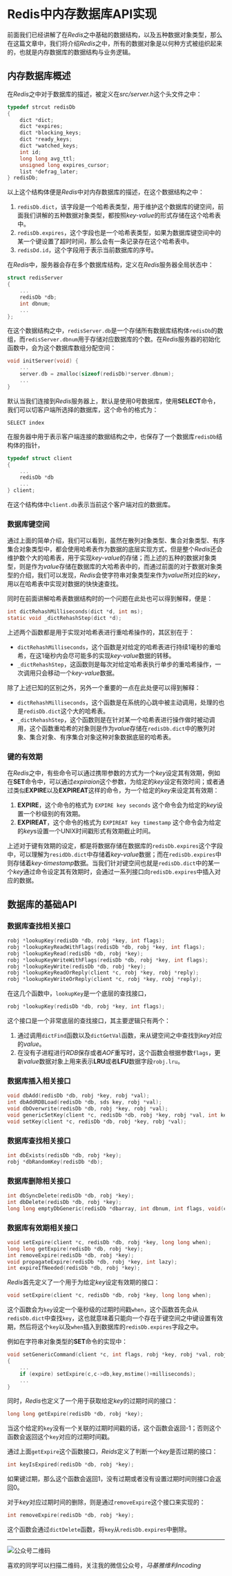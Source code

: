 # Redis中内存数据库API实现

前面我们已经讲解了在*Redis*之中基础的数据结构，以及五种数据对象类型，那么在这篇文章中，我们将介绍*Redis*之中，所有的数据对象是以何种方式被组织起来的，也就是内存数据库的数据结构与业务逻辑。

## 内存数据库概述

在*Redis*之中对于数据库的描述，被定义在*src/server.h*这个头文件之中：

```c
typedef strcut redisDb
{
    dict *dict;
    dict *expires;
    dict *blocking_keys;
    dict *ready_keys;
    dict *watched_keys;
    int id;
    long long avg_ttl;
    unsigned long expires_cursor;
    list *defrag_later;
} redisDb;
```

以上这个结构体便是*Redis*中对内存数据库的描述，在这个数据结构之中：

1. `redisDb.dict`，该字段是一个哈希表类型，用于维护这个数据库的键空间，前面我们讲解的五种数据对象类型，都按照*key-value*的形式存储在这个哈希表中。
2. `redisDb.expires`，这个字段也是一个哈希表类型，如果为数据库键空间中的某一个键设置了超时时间，那么会有一条记录存在这个哈希表中。
3. `redisDd.id`，这个字段用于表示当前数据库的序号。

在*Redis*中，服务器会存在多个数据库结构，定义在*Redis*服务器全局状态中：

```c
struct redisServer
{
    ...
    redisDb *db;
    int dbnum;
    ...
};
```

在这个数据结构之中，`redisServer.db`是一个存储所有数据库结构体`redisDb`的数组，而`redisServer.dbnum`用于存储对应数据库的个数。在*Redis*服务器的初始化函数中，会为这个数据库数组分配空间：

```c
void initServer(void) {
    ...
    server.db = zmalloc(sizeof(redisDb)*server.dbnum);
    ...
}
```

默认当我们连接到*Redis*服务器上，默认是使用0号数据库，使用**SELECT**命令，我们可以切客户端所选择的数据库，这个命令的格式为：

`SELECT index`

在服务器中用于表示客户端连接的数据结构之中，也保存了一个数据库`redisDb`结构体的指针，

```c
typedef struct client
{
    ...
    redisDb *db
    ...
} client;
```

在这个结构体中`client.db`表示当前这个客户端对应的数据库。

### 数据库键空间

通过上面的简单介绍，我们可以看到，虽然在散列对象类型、集合对象类型、有序集合对象类型中，都会使用哈希表作为数据的底层实现方式，但是整个*Redis*还会维护数个大的哈希表，用于实现*key-value*的存储；而上述的五种的数据对象类型，则是作为*value*存储在数据库的大哈希表中的，而通过前面的对于数据对象类型的介绍，我们可以发现，*Redis*会使字符串对象类型来作为*value*所对应的*key*，用以在哈希表中实现对数据的快快速查找。

同时在前面讲解哈希表数据结构时的一个问题在此处也可以得到解释，便是：

```c
int dictRehashMilliseconds(dict *d, int ms);
static void _dictRehashStep(dict *d);
```

上述两个函数都是用于实现对哈希表进行重哈希操作的，其区别在于：

- `dictRehashMilliseconds`，这个函数是对给定的哈希表进行持续1毫秒的重哈希，在这1毫秒内会尽可能多的实现*key-value*数据的转移。
- `_dictRehashStep`，这函数则是每次对给定哈希表执行单步的重哈希操作，一次调用只会移动一个*key-value*数据。

除了上述已知的区别之外，另外一个重要的一点在此处便可以得到解释：

- `dictRehashMilliseconds`，这个函数是在系统的心跳中被主动调用，处理的也是`redisDb.dict`这个大的哈希表。
- `_dictRehashStep`，这个函数则是在针对某一个哈希表进行操作做时被动调用，这个函数重哈希的对象则是作为*value*存储在`redisDb.dict`中的散列对象、集合对象、有序集合对象这种对象数据底层的哈希表。

### 键的有效期

在*Redis*之中，有些命令可以通过携带参数的方式为一个*key*设定其有效期，例如在**SET**命令中，可以通过*expiraion*这个参数，为给定的*key*设定有效时间；或者通过类似**EXPIRE**以及**EXPIREAT**这样的命令，为一个给定的*key*来设定其有效期：
1. **EXPIRE**，这个命令的格式为
    `EXPIRE key seconds`
    这个命令会为给定的*key*设置一个秒级别的有效期。
2. **EXPIREAT**，这个命令的格式为
    `EXPIREAT key timestamp`
    这个命令会为给定的*key*s设置一个UNIX时间戳形式有效期截止时间。

上述对于键有效期的设定，都是将数据存储在数据库的`redisDb.expires`这个字段中，可以理解为`residDb.dict`中存储着*key-value*数据；而在`redisDb.expires`中则存储着*key-timestamp*数据。当我们针对键空间也就是`redisDb.dict`中的某一个*key*通过命令设定其有效期时，会通过一系列接口向`redisDb.expires`中插入对应的数据。

## 数据库的基础API

### 数据库查找相关接口

```c
robj *lookupKey(redisDb *db, robj *key, int flags);
robj *lookupKeyReadWithFlags(redisDb *db, robj *key, int flags);
robj *lookupKeyRead(redisDb *db, robj *key);
robj *lookupKeyWriteWithFlags(redisDb *db, robj *key, int flags);
robj *lookupKeyWrite(redisDb *db, robj *key);
robj *lookupKeyReadOrReply(client *c, robj *key, robj *reply);
robj *lookupKeyWriteOrReply(client *c, robj *key, robj *reply);
```

在这几个函数中，`lookupKey`是一个底层的查找接口，

```c
robj *lookupKey(redisDb *db, robj *key, int flags);
```

这个接口是一个非常底层的查找接口，其主要逻辑只有两个：

1. 通过调用`dictFind`函数以及`dictGetVal`函数，来从键空间之中查找到*key*对应的*value*。
2. 在没有子进程进行*RDB*保存或者*AOF*重写时，这个函数会根据参数`flags`，更新*value*数据对象上用来表示**LRU**或者**LFU**数据字段`robj.lru`。

### 数据库插入相关接口

```c
void dbAdd(redisDb *db, robj *key, robj *val);
int dbAddRDBLoad(redisDb *db, sds key, robj *val);
void dbOverwrite(redisDb *db, robj *key, robj *val);
void genericSetKey(client *c, redisDb *db, robj *key, robj *val, int keepttl, int signal);
void setKey(client *c, redisDb *db, robj *key, robj *val);
```

### 数据库查找相关接口

```c
int dbExists(redisDb *db, robj *key);
robj *dbRandomKey(redisDb *db);
```

### 数据库删除相关接口

```c
int dbSyncDelete(redisDb *db, robj *key);
int dbDelete(redisDb *db, robj *key);
long long emptyDbGeneric(redisDb *dbarray, int dbnum, int flags, void(callback)(void*));
```

### 数据库有效期相关接口
```c
void setExpire(client *c, redisDb *db, robj *key, long long when);
long long getExpire(redisDb *db, robj *key);
int removeExpire(redisDb *db, robj *key);
void propagateExpire(redisDb *db, robj *key, int lazy);
int expireIfNeeded(redisDb *db, robj *key);
```
*Redis*首先定义了一个用于为给定*key*设定有效期的接口：
```c
void setExpire(client *c, redisDb *db, robj *key, long long when);
```
这个函数会为`key`设定一个毫秒级的过期时间戳`when`，这个函数首先会从`redisDb.dict`中查找`key`，这也就意味着只能向一个存在于键空间之中键设置有效期，然后将这个`key`以及`when`插入到数据库的`redisDb.expires`字段之中。

例如在字符串对象类型的**SET**命令的实现中：
```c
void setGenericCommand(client *c, int flags, robj *key, robj *val, robj *expire, int unit, robj *ok_reply, robj *abort_reply)
{
    ...
    if (expire) setExpire(c,c->db,key,mstime()+milliseconds);
    ...
}
```

同时，*Redis*也定义了一个用于获取给定*key*的过期时间的接口：
```c
long long getExpire(redisDb *db, robj *key);
```
当这个给定的`key`没有一个关联的过期时间戳的话，这个函数会返回-1；否则这个函数会返回这个`key`对应的过期时间戳。

通过上面`getExpire`这个函数接口，*Reids*定义了判断一个*key*是否过期的接口：
```c
int keyIsExpired(redisDb *db, robj *key);
```
如果键过期，那么这个函数会返回1，没有过期或者没有设置过期时间则接口会返回0。

对于*key*对应过期时间的删除，则是通过`removeExpire`这个接口来实现的：
```c
int removeExpire(redisDb *db, robj *key);
```
这个函数会通过`dictDelete`函数，将`key`从`redisDb.expires`中删除。


****

![公众号二维码](https://machiavelli-1301806039.cos.ap-beijing.myqcloud.com/qrcode_for_gh_836beef2355a_344.jpg)

喜欢的同学可以扫描二维码，关注我的微信公众号，*马基雅维利incoding*

